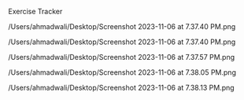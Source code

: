 Exercise Tracker

/Users/ahmadwali/Desktop/Screenshot 2023-11-06 at 7.37.40 PM.png


/Users/ahmadwali/Desktop/Screenshot 2023-11-06 at 7.37.40 PM.png


/Users/ahmadwali/Desktop/Screenshot 2023-11-06 at 7.37.57 PM.png


/Users/ahmadwali/Desktop/Screenshot 2023-11-06 at 7.38.05 PM.png


/Users/ahmadwali/Desktop/Screenshot 2023-11-06 at 7.38.13 PM.png